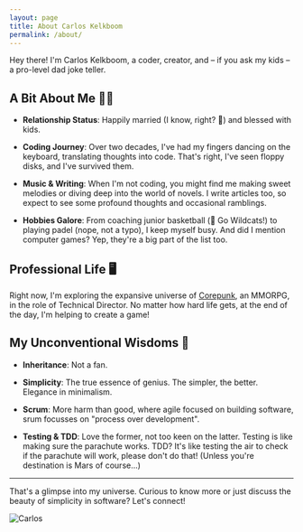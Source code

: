 ```yaml
---
layout: page
title: About Carlos Kelkboom
permalink: /about/
---
```


Hey there! I'm Carlos Kelkboom, a coder, creator, and – if you ask my kids – a pro-level dad joke teller.

## A Bit About Me 🧑🏻

- **Relationship Status**: Happily married (I know, right? 🎉) and blessed with kids.
  
- **Coding Journey**: Over two decades, I've had my fingers dancing on the keyboard, translating thoughts into code. That's right, I've seen floppy disks, and I've survived them.
  
- **Music & Writing**: When I'm not coding, you might find me making sweet melodies or diving deep into the world of novels. I write articles too, so expect to see some profound thoughts and occasional ramblings.

- **Hobbies Galore**: From coaching junior basketball (🏀 Go Wildcats!) to playing padel (nope, not a typo), I keep myself busy. And did I mention computer games? Yep, they're a big part of the list too.

## Professional Life 🖥️

Right now, I'm exploring the expansive universe of [Corepunk](https://corepunk.com/en/), an MMORPG, in the role of Technical Director. No matter how hard life gets, at the end of the day, I'm helping to create a game! 

## My Unconventional Wisdoms 🤔

- **Inheritance**: Not a fan.
  
- **Simplicity**: The true essence of genius. The simpler, the better. Elegance in minimalism.
  
- **Scrum**: More harm than good, where agile focused on building software, srum focusses on "process over development". 
  
- **Testing & TDD**: Love the former, not too keen on the latter. Testing is like making sure the parachute works. TDD? It's like testing the air to check if the parachute will work, please don't do that! (Unless you're destination is Mars of course...) 

---

That's a glimpse into my universe. Curious to know more or just discuss the beauty of simplicity in software? Let's connect!

![Carlos](/blog/assets/img/self.jfif)